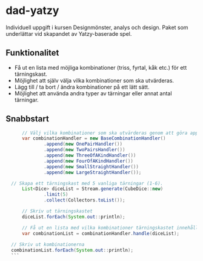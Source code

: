 # dad-yatzy
Individuell uppgift i kursen Designmönster, analys och design. Paket som underlättar vid skapandet av Yatzy-baserade spel.

## Funktionalitet

- Få ut en lista med möjliga kombinationer (triss, fyrtal, kåk etc.) för ett tärningskast.
- Möjlighet att själv välja vilka kombinationer som ska utvärderas.
- Lägg till / ta bort / ändra kombinationer på ett lätt sätt.
- Möjlighet att använda andra typer av tärningar eller annat antal tärningar.
  
## Snabbstart
  
  ```java
		// Välj vilka kombinationer som ska utvärderas genom att göra append på en BaseCombinationHandler.
		var combinationHandler = new BaseCombinationHandler()
				.append(new OnePairHandler())
				.append(new TwoPairsHandler())
				.append(new ThreeOfAKindHandler())
				.append(new FourOfAKindHandler())
				.append(new SmallStraightHandler())
				.append(new LargeStraightHandler());

    // Skapa ett tärningskast med 5 vanliga tärningar (1-6).
		List<Dice> diceList = Stream.generate(CubeDice::new)
				.limit(5)
				.collect(Collectors.toList());

		// Skriv ut tärningskastet
		diceList.forEach(System.out::println);

		// Få ut en lista med vilka kombinationer tärningskastet innehåller
		var combinationList = combinationHandler.handle(diceList);
    
    // Skriv ut kombinationerna
    combinationList.forEach(System.out::println);
    ```
    
